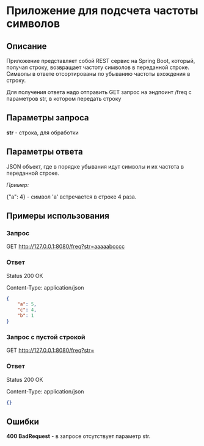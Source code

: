 # Приложение для подсчета частоты символов
## Описание
Приложение представляет собой REST сервис на Spring Boot, который, получая строку, возвращает частоту символов в переданной строке. Символы в ответе отсортированы по убыванию частоты вхождения в строку.

Для получения ответа надо отправить GET запрос на эндпоинт /freq c параметров str, в котором передать строку

## Параметры запроса
__str__ - строка, для обработки

## Параметры ответа

JSON объект, где в порядке убывания идут символы и их частота в переданной строке.

_Пример:_

{"a": 4} - символ 'a' встречается в строке 4 раза.

## Примеры использования
### Запрос

GET http://127.0.0.1:8080/freq?str=aaaaabcccc

### Ответ
Status 200 OK

Content-Type: application/json

```json
{
    "a": 5,
    "c": 4,
    "b": 1
}
```

### Запрос с пустой строкой

GET http://127.0.0.1:8080/freq?str=

### Ответ
Status 200 OK

Content-Type: application/json

```json
{}
```

## Ошибки

__400 BadRequest__ - в запросе отсутствует параметр str.